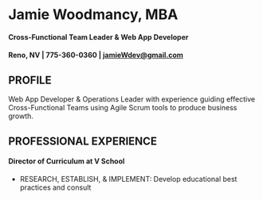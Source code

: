 # Jamie Woodmancy, MBA

#### Cross-Functional Team Leader & Web App Developer

#### Reno, NV | 775-360-0360 | jamieWdev@gmail.com

## PROFILE

Web App Developer & Operations Leader with experience guiding effective Cross-Functional Teams using Agile Scrum tools to produce business growth.

## PROFESSIONAL EXPERIENCE

#### Director of Curriculum at V School

- RESEARCH, ESTABLISH, & IMPLEMENT: Develop educational best practices and consult
